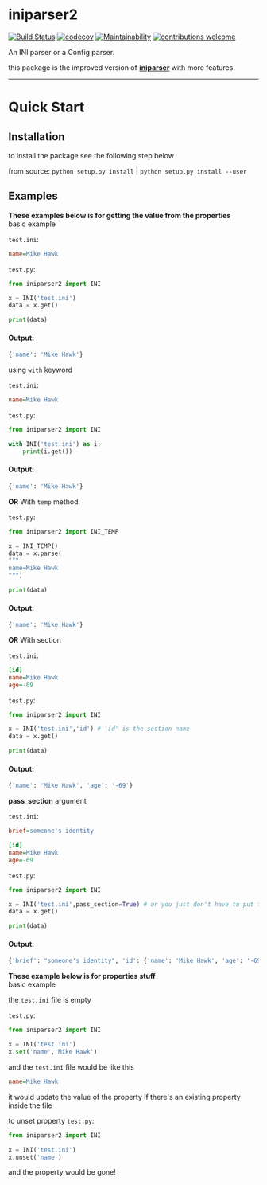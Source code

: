 # iniparser2

[![Build Status](https://travis-ci.com/HugeBrain16/iniparser2.svg?branch=main)](https://travis-ci.com/HugeBrain16/iniparser2) [![codecov](https://codecov.io/gh/HugeBrain16/iniparser2/branch/main/graph/badge.svg?token=I9CLDZCMC6)](https://codecov.io/gh/HugeBrain16/iniparser2) [![Maintainability](https://api.codeclimate.com/v1/badges/974c04edc6eb40e4ceb0/maintainability)](https://codeclimate.com/github/HugeBrain16/iniparser2/maintainability) [![contributions welcome](https://img.shields.io/badge/contributions-welcome-brightgreen.svg?style=flat)](https://github.com/dwyl/esta/issues)

An INI parser or a Config parser.

this package is the improved version of [**iniparser**](https://github.com/HugeBrain16/iniparser) with more features.

---

# Quick Start

## Installation

to install the package see the following step below

from source: `python setup.py install` | `python setup.py install --user`

## Examples

**These examples below is for getting the value from the properties**
</br>
basic example

`test.ini`:
```ini
name=Mike Hawk
```

`test.py`:
```py
from iniparser2 import INI

x = INI('test.ini')
data = x.get()

print(data)
```

#### Output:
```py
{'name': 'Mike Hawk'}
```

using `with` keyword  

`test.ini`:
```ini
name=Mike Hawk
```
  
`test.py`:  
```py
from iniparser2 import INI

with INI('test.ini') as i:
    print(i.get())
```
#### Output:
```py
{'name': 'Mike Hawk'}
```
  
**OR** With `temp` method

`test.py`:
```py
from iniparser2 import INI_TEMP

x = INI_TEMP()
data = x.parse(
"""
name=Mike Hawk
""")

print(data)
```

#### Output:
```py
{'name': 'Mike Hawk'}
```

**OR** With section

`test.ini`:
```ini
[id]
name=Mike Hawk
age=-69
```

`test.py`:
```py
from iniparser2 import INI

x = INI('test.ini','id') # 'id' is the section name
data = x.get()

print(data)
```

#### Output:
```py
{'name': 'Mike Hawk', 'age': '-69'}
```

**pass_section** argument

`test.ini`:
```ini
brief=someone's identity

[id]
name=Mike Hawk
age=-69
```

`test.py`:
```py
from iniparser2 import INI

x = INI('test.ini',pass_section=True) # or you just don't have to put the section name, it will override the `pass_section` argument
data = x.get()

print(data)
```

#### Output:
```py
{'brief': "someone's identity", 'id': {'name': 'Mike Hawk', 'age': '-69'}}
```

**These example below is for properties stuff**
</br>
basic example

the `test.ini` file is empty

`test.py`:
```py
from iniparser2 import INI

x = INI('test.ini')
x.set('name','Mike Hawk')
```

and the `test.ini` file would be like this
```ini
name=Mike Hawk
```

it would update the value of the property if there's an existing property inside the file

to unset property
`test.py`:
```py
from iniparser2 import INI

x = INI('test.ini')
x.unset('name')
```

and the property would be gone!
